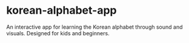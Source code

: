 # korean-alphabet-app
An interactive app for learning the Korean alphabet through sound and visuals. Designed for kids and beginners.
